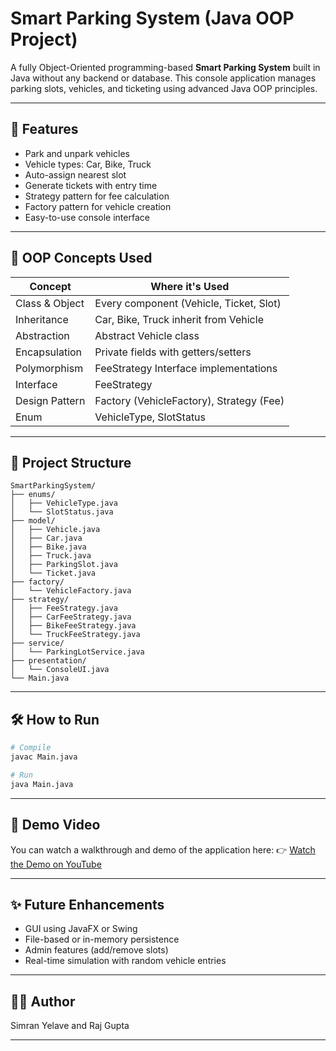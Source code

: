 # Smart Parking System (Java OOP Project)

A fully Object-Oriented programming-based **Smart Parking System** built in Java without any backend or database. This console application manages parking slots, vehicles, and ticketing using advanced Java OOP principles.

---

## 🚀 Features

* Park and unpark vehicles
* Vehicle types: Car, Bike, Truck
* Auto-assign nearest slot
* Generate tickets with entry time
* Strategy pattern for fee calculation
* Factory pattern for vehicle creation
* Easy-to-use console interface

---

## 🧱 OOP Concepts Used

| Concept        | Where it's Used                          |
| -------------- | ---------------------------------------- |
| Class & Object | Every component (Vehicle, Ticket, Slot)  |
| Inheritance    | Car, Bike, Truck inherit from Vehicle    |
| Abstraction    | Abstract Vehicle class                   |
| Encapsulation  | Private fields with getters/setters      |
| Polymorphism   | FeeStrategy Interface implementations    |
| Interface      | FeeStrategy                              |
| Design Pattern | Factory (VehicleFactory), Strategy (Fee) |
| Enum           | VehicleType, SlotStatus                  |

---

## 📁 Project Structure

```
SmartParkingSystem/
├── enums/
│   ├── VehicleType.java
│   └── SlotStatus.java
├── model/
│   ├── Vehicle.java
│   ├── Car.java
│   ├── Bike.java
│   ├── Truck.java
│   ├── ParkingSlot.java
│   └── Ticket.java
├── factory/
│   └── VehicleFactory.java
├── strategy/
│   ├── FeeStrategy.java
│   ├── CarFeeStrategy.java
│   ├── BikeFeeStrategy.java
│   └── TruckFeeStrategy.java
├── service/
│   └── ParkingLotService.java
├── presentation/
│   └── ConsoleUI.java
└── Main.java
```

---

## 🛠️ How to Run

```bash
# Compile
javac Main.java

# Run
java Main.java
```

---

## 🎥 Demo Video

You can watch a walkthrough and demo of the application here:
👉 [Watch the Demo on YouTube](https://www.youtube.com/watch?v=Th4BNEjvGlk)

---

## ✨ Future Enhancements

* GUI using JavaFX or Swing
* File-based or in-memory persistence
* Admin features (add/remove slots)
* Real-time simulation with random vehicle entries

---

## 🧑‍💻 Author

Simran Yelave and Raj Gupta

---
